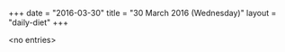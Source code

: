 +++
date = "2016-03-30"
title = "30 March 2016 (Wednesday)"
layout = "daily-diet"
+++


\<no entries\>

